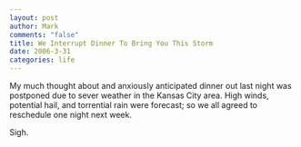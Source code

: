 ```yaml
--- 
layout: post
author: Mark
comments: "false"
title: We Interrupt Dinner To Bring You This Storm
date: 2006-3-31
categories: life
---
```

My much thought about and anxiously anticipated dinner out last night was postponed due to sever weather in the Kansas City area. High winds, potential hail, and torrential rain were forecast; so we all agreed to reschedule one night next week.

Sigh.
